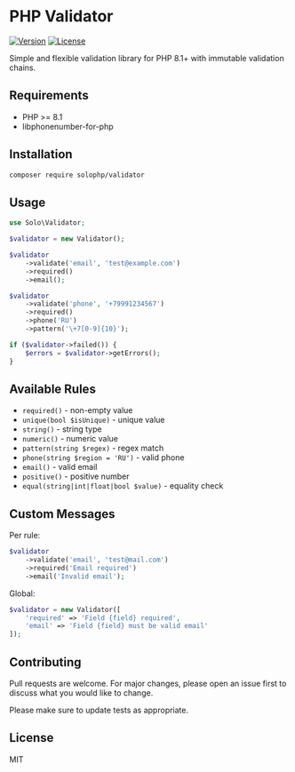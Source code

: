 # PHP Validator

[![Version](https://img.shields.io/badge/version-1.5.0-blue.svg)](https://github.com/solophp/validator)
[![License](https://img.shields.io/badge/license-MIT-green.svg)](https://opensource.org/licenses/MIT)

Simple and flexible validation library for PHP 8.1+ with immutable validation chains.

## Requirements

- PHP >= 8.1
- libphonenumber-for-php

## Installation

```bash
composer require solophp/validator
```

## Usage

```php
use Solo\Validator;

$validator = new Validator();

$validator
    ->validate('email', 'test@example.com')
    ->required()
    ->email();

$validator
    ->validate('phone', '+79991234567')
    ->required()
    ->phone('RU')
    ->pattern('\+7[0-9]{10}');

if ($validator->failed()) {
    $errors = $validator->getErrors();
}
```

## Available Rules

- `required()` - non-empty value
- `unique(bool $isUnique)` - unique value
- `string()` - string type
- `numeric()` - numeric value 
- `pattern(string $regex)` - regex match
- `phone(string $region = 'RU')` - valid phone
- `email()` - valid email
- `positive()` - positive number
- `equal(string|int|float|bool $value)` - equality check

## Custom Messages

Per rule:
```php
$validator
    ->validate('email', 'test@mail.com')
    ->required('Email required')
    ->email('Invalid email');
```

Global:
```php
$validator = new Validator([
    'required' => 'Field {field} required',
    'email' => 'Field {field} must be valid email'
]);
```

## Contributing

Pull requests are welcome. For major changes, please open an issue first to discuss what you would like to change.

Please make sure to update tests as appropriate.

## License

MIT